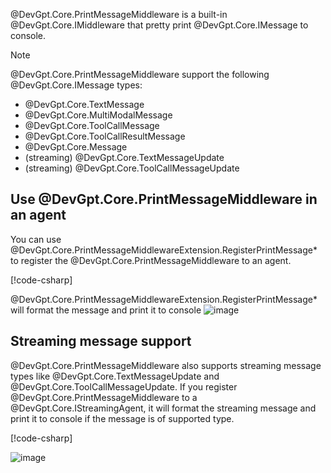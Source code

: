 @DevGpt.Core.PrintMessageMiddleware is a built-in @DevGpt.Core.IMiddleware that pretty print @DevGpt.Core.IMessage to console.

> [!NOTE]
> @DevGpt.Core.PrintMessageMiddleware support the following @DevGpt.Core.IMessage types:
> - @DevGpt.Core.TextMessage
> - @DevGpt.Core.MultiModalMessage
> - @DevGpt.Core.ToolCallMessage
> - @DevGpt.Core.ToolCallResultMessage
> - @DevGpt.Core.Message
> - (streaming) @DevGpt.Core.TextMessageUpdate
> - (streaming) @DevGpt.Core.ToolCallMessageUpdate

## Use @DevGpt.Core.PrintMessageMiddleware in an agent
You can use @DevGpt.Core.PrintMessageMiddlewareExtension.RegisterPrintMessage* to register the @DevGpt.Core.PrintMessageMiddleware to an agent.

[!code-csharp[](../../sample/DevGpt.BasicSamples/CodeSnippet/PrintMessageMiddlewareCodeSnippet.cs?name=PrintMessageMiddleware)]

@DevGpt.Core.PrintMessageMiddlewareExtension.RegisterPrintMessage* will format the message and print it to console
![image](../images/articles/PrintMessageMiddleware/printMessage.png)

## Streaming message support

@DevGpt.Core.PrintMessageMiddleware also supports streaming message types like @DevGpt.Core.TextMessageUpdate and @DevGpt.Core.ToolCallMessageUpdate. If you register @DevGpt.Core.PrintMessageMiddleware to a @DevGpt.Core.IStreamingAgent, it will format the streaming message and print it to console if the message is of supported type.

[!code-csharp[](../../sample/DevGpt.BasicSamples/CodeSnippet/PrintMessageMiddlewareCodeSnippet.cs?name=print_message_streaming)]

![image](../images/articles/PrintMessageMiddleware/streamingoutput.gif)
